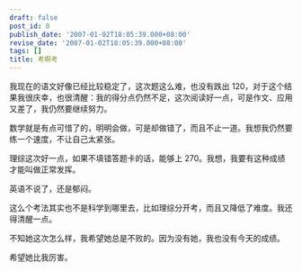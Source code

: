 ```yaml
---
draft: false
post_id: 0
publish_date: '2007-01-02T18:05:39.000+08:00'
revise_date: '2007-01-02T18:05:39.000+08:00'
tags: []
title: 考啊考
---
```


我现在的语文好像已经比较稳定了，这次题这么难，也没有跌出 120，对于这个结果我很庆幸，也很清醒：我的得分点仍然不足，这次阅读好一点，可是作文、应用又差了，我仍然要继续努力。

数学就是有点可惜了的，明明会做，可是却做错了，而且不止一道。我想我仍然要练一个速度，不让自己太紧张。

理综这次好一点，如果不填错答题卡的话，能够上 270。我想，我要有这种成绩才能叫做正常发挥。

英语不说了，还是郁闷。

这么个考法其实也不是科学到哪里去，比如理综分开考，而且又降低了难度。我还得清醒一点。

不知她这次怎么样，我希望她总是不败的。因为没有她，我也没有今天的成绩。

希望她比我厉害。
